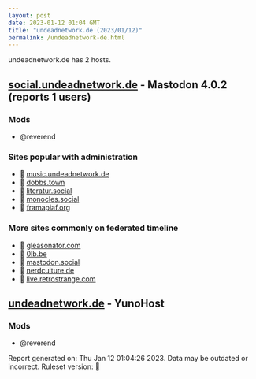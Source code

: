 ```yaml
---
layout: post
date: 2023-01-12 01:04 GMT
title: "undeadnetwork.de (2023/01/12)"
permalink: /undeadnetwork-de.html
---
```


undeadnetwork.de has 2 hosts.

## [social.undeadnetwork.de](https://social.undeadnetwork.de) - Mastodon 4.0.2 (reports 1 users)

### Mods
 * @reverend

### Sites popular with administration

* 🐘 [music.undeadnetwork.de](/music-undeadnetwork-de.html)
* 🐘 [dobbs.town](/dobbs-town.html)
* 🐘 [literatur.social](/literatur-social.html)
* 🐘 [monocles.social](/monocles-social.html)
* 🐘 [framapiaf.org](/framapiaf-org.html)

### More sites commonly on federated timeline

* 🐘 [gleasonator.com](/gleasonator-com.html)
* 🐘 [0lb.be](/0lb-be.html)
* 🐘 [mastodon.social](/mastodon-social.html)
* 🐘 [nerdculture.de](/nerdculture-de.html)
* 🐘 [live.retrostrange.com](/live-retrostrange-com.html)

## [undeadnetwork.de](https://undeadnetwork.de) - YunoHost

### Mods
 * @reverend

Report generated on: Thu Jan 12 01:04:26 2023. Data may be outdated or incorrect.
Ruleset version: [🧁](/version-cupcake)
